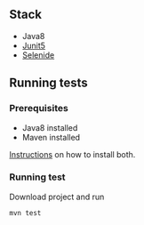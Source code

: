## Stack
 - Java8
 - [Junit5](https://junit.org/junit5/)
 - [Selenide](https://selenide.org/)

## Running tests
 ### Prerequisites
 
 - Java8 installed
 - Maven installed
 
 [Instructions](https://www.baeldung.com/install-maven-on-windows-linux-mac) on how to install both.
 
 ### Running test
 
 Download project and run
 
 ``` mvn test ```
